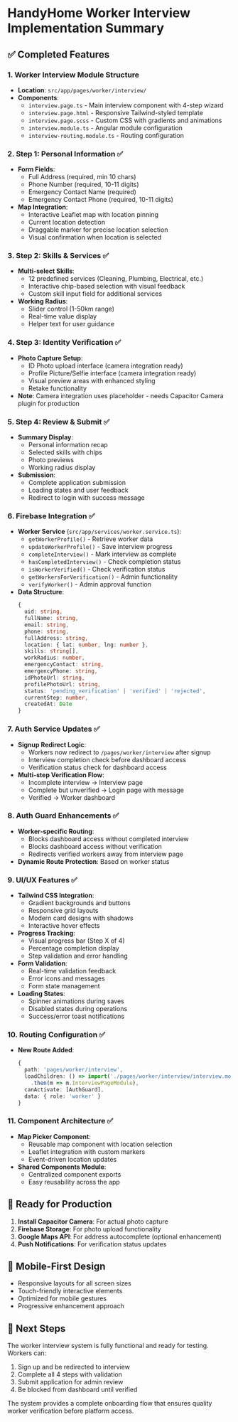 # HandyHome Worker Interview Implementation Summary

## ✅ Completed Features

### 1. Worker Interview Module Structure

- **Location**: `src/app/pages/worker/interview/`
- **Components**:
  - `interview.page.ts` - Main interview component with 4-step wizard
  - `interview.page.html` - Responsive Tailwind-styled template
  - `interview.page.scss` - Custom CSS with gradients and animations
  - `interview.module.ts` - Angular module configuration
  - `interview-routing.module.ts` - Routing configuration

### 2. Step 1: Personal Information ✅

- **Form Fields**:
  - Full Address (required, min 10 chars)
  - Phone Number (required, 10-11 digits)
  - Emergency Contact Name (required)
  - Emergency Contact Phone (required, 10-11 digits)
- **Map Integration**:
  - Interactive Leaflet map with location pinning
  - Current location detection
  - Draggable marker for precise location selection
  - Visual confirmation when location is selected

### 3. Step 2: Skills & Services ✅

- **Multi-select Skills**:
  - 12 predefined services (Cleaning, Plumbing, Electrical, etc.)
  - Interactive chip-based selection with visual feedback
  - Custom skill input field for additional services
- **Working Radius**:
  - Slider control (1-50km range)
  - Real-time value display
  - Helper text for user guidance

### 4. Step 3: Identity Verification ✅

- **Photo Capture Setup**:
  - ID Photo upload interface (camera integration ready)
  - Profile Picture/Selfie interface (camera integration ready)
  - Visual preview areas with enhanced styling
  - Retake functionality
- **Note**: Camera integration uses placeholder - needs Capacitor Camera plugin for production

### 5. Step 4: Review & Submit ✅

- **Summary Display**:
  - Personal information recap
  - Selected skills with chips
  - Photo previews
  - Working radius display
- **Submission**:
  - Complete application submission
  - Loading states and user feedback
  - Redirect to login with success message

### 6. Firebase Integration ✅

- **Worker Service** (`src/app/services/worker.service.ts`):
  - `getWorkerProfile()` - Retrieve worker data
  - `updateWorkerProfile()` - Save interview progress
  - `completeInterview()` - Mark interview as complete
  - `hasCompletedInterview()` - Check completion status
  - `isWorkerVerified()` - Check verification status
  - `getWorkersForVerification()` - Admin functionality
  - `verifyWorker()` - Admin approval function
- **Data Structure**:
  ```typescript
  {
    uid: string,
    fullName: string,
    email: string,
    phone: string,
    fullAddress: string,
    location: { lat: number, lng: number },
    skills: string[],
    workRadius: number,
    emergencyContact: string,
    emergencyPhone: string,
    idPhotoUrl: string,
    profilePhotoUrl: string,
    status: 'pending_verification' | 'verified' | 'rejected',
    currentStep: number,
    createdAt: Date
  }
  ```

### 7. Auth Service Updates ✅

- **Signup Redirect Logic**:
  - Workers now redirect to `/pages/worker/interview` after signup
  - Interview completion check before dashboard access
  - Verification status check for dashboard access
- **Multi-step Verification Flow**:
  - Incomplete interview → Interview page
  - Complete but unverified → Login page with message
  - Verified → Worker dashboard

### 8. Auth Guard Enhancements ✅

- **Worker-specific Routing**:
  - Blocks dashboard access without completed interview
  - Blocks dashboard access without verification
  - Redirects verified workers away from interview page
- **Dynamic Route Protection**: Based on worker status

### 9. UI/UX Features ✅

- **Tailwind CSS Integration**:
  - Gradient backgrounds and buttons
  - Responsive grid layouts
  - Modern card designs with shadows
  - Interactive hover effects
- **Progress Tracking**:
  - Visual progress bar (Step X of 4)
  - Percentage completion display
  - Step validation and error handling
- **Form Validation**:
  - Real-time validation feedback
  - Error icons and messages
  - Form state management
- **Loading States**:
  - Spinner animations during saves
  - Disabled states during operations
  - Success/error toast notifications

### 10. Routing Configuration ✅

- **New Route Added**:
  ```typescript
  {
    path: 'pages/worker/interview',
    loadChildren: () => import('./pages/worker/interview/interview.module')
      .then(m => m.InterviewPageModule),
    canActivate: [AuthGuard],
    data: { role: 'worker' }
  }
  ```

### 11. Component Architecture ✅

- **Map Picker Component**:
  - Reusable map component with location selection
  - Leaflet integration with custom markers
  - Event-driven location updates
- **Shared Components Module**:
  - Centralized component exports
  - Easy reusability across the app

## 🔧 Ready for Production

1. **Install Capacitor Camera**: For actual photo capture
2. **Firebase Storage**: For photo upload functionality
3. **Google Maps API**: For address autocomplete (optional enhancement)
4. **Push Notifications**: For verification status updates

## 📱 Mobile-First Design

- Responsive layouts for all screen sizes
- Touch-friendly interactive elements
- Optimized for mobile gestures
- Progressive enhancement approach

## 🚀 Next Steps

The worker interview system is fully functional and ready for testing. Workers can:

1. Sign up and be redirected to interview
2. Complete all 4 steps with validation
3. Submit application for admin review
4. Be blocked from dashboard until verified

The system provides a complete onboarding flow that ensures quality worker verification before platform access.
